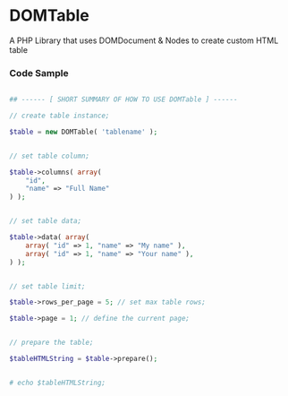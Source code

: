 # DOMTable
A PHP Library that uses DOMDocument &amp; Nodes to create custom HTML table

### Code Sample

```php

## ------ [ SHORT SUMMARY OF HOW TO USE DOMTable ] ------

// create table instance;

$table = new DOMTable( 'tablename' );


// set table column;

$table->columns( array(
	"id",
	"name" => "Full Name"
) );


// set table data;

$table->data( array(
	array( "id" => 1, "name" => "My name" ),
	array( "id" => 1, "name" => "Your name" ),
) );


// set table limit;

$table->rows_per_page = 5; // set max table rows;

$table->page = 1; // define the current page;


// prepare the table;

$tableHTMLString = $table->prepare();


# echo $tableHTMLString;

```

